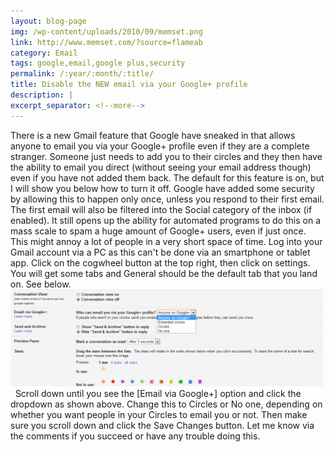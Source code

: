 ```yaml
---
layout: blog-page
img: /wp-content/uploads/2010/09/memset.png
link: http://www.memset.com/?source=flameab
category: Email
tags: google,email,google plus,security
permalink: /:year/:month/:title/
title: Disable the NEW email via your Google+ profile
description: |
excerpt_separator: <!--more-->
---
```


There is a new Gmail feature that Google have sneaked in that allows anyone to email you via your Google+ profile even if they are a complete stranger. Someone just needs to add you to their circles and they then have the ability to email you direct (without seeing your email address though) even if you have not added them back. The default for this feature is on, but I will show you below how to turn it off. Google have added some security by allowing this to happen only once, unless you respond to their first email.<!--more--> The first email will also be filtered into the Social category of the inbox (if enabled). It still opens up the ability for automated programs to do this on a mass scale to spam a huge amount of Google+ users, even if just once. This might annoy a lot of people in a very short space of time. Log into your Gmail account via a PC as this can't be done via an smartphone or tablet app. Click on the cogwheel button at the top right, then click on settings. You will get some tabs and General should be the default tab that you land on. See below. ![googleplus](/wp-content/uploads/2014/01/googleplus-1024x316.png)   Scroll down until you see the [Email via Google+] option and click the dropdown as shown above. Change this to Circles or No one, depending on whether you want people in your Circles to email you or not. Then make sure you scroll down and click the Save Changes button. Let me know via the comments if you succeed or have any trouble doing this.
